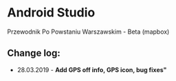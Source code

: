 # Android Studio
Przewodnik Po Powstaniu Warszawskim - Beta (mapbox)

## Change log:

* 28.03.2019 - <b>Add GPS off info, GPS icon, bug fixes"</b>
